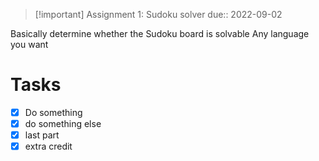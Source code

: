 > [!important] Assignment 1: Sudoku solver
> due:: 2022-09-02
> 

Basically determine whether the Sudoku board is solvable
Any language you want

# Tasks
- [x] Do something
- [x] do something else
- [x] last part
- [x] extra credit
